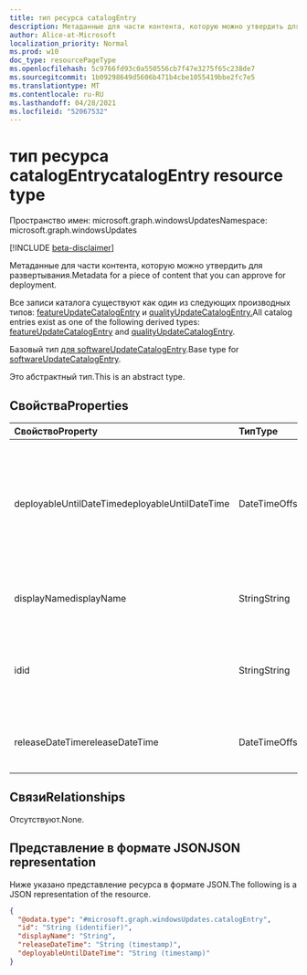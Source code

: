 ```yaml
---
title: тип ресурса catalogEntry
description: Метаданные для части контента, которую можно утвердить для развертывания.
author: Alice-at-Microsoft
localization_priority: Normal
ms.prod: w10
doc_type: resourcePageType
ms.openlocfilehash: 5c9766fd93c0a550556cb7f47e3275f65c238de7
ms.sourcegitcommit: 1b09298649d5606b471b4cbe1055419bbe2fc7e5
ms.translationtype: MT
ms.contentlocale: ru-RU
ms.lasthandoff: 04/28/2021
ms.locfileid: "52067532"
---
```

# <a name="catalogentry-resource-type"></a><span data-ttu-id="98b21-103">тип ресурса catalogEntry</span><span class="sxs-lookup"><span data-stu-id="98b21-103">catalogEntry resource type</span></span>

<span data-ttu-id="98b21-104">Пространство имен: microsoft.graph.windowsUpdates</span><span class="sxs-lookup"><span data-stu-id="98b21-104">Namespace: microsoft.graph.windowsUpdates</span></span>

[!INCLUDE [beta-disclaimer](../../includes/beta-disclaimer.md)]

<span data-ttu-id="98b21-105">Метаданные для части контента, которую можно утвердить для развертывания.</span><span class="sxs-lookup"><span data-stu-id="98b21-105">Metadata for a piece of content that you can approve for deployment.</span></span>

<span data-ttu-id="98b21-106">Все записи каталога существуют как один из следующих производных типов: [featureUpdateCatalogEntry](../resources/windowsupdates-featureupdatecatalogentry.md) и [qualityUpdateCatalogEntry.](../resources/windowsupdates-qualityupdatecatalogentry.md)</span><span class="sxs-lookup"><span data-stu-id="98b21-106">All catalog entries exist as one of the following derived types: [featureUpdateCatalogEntry](../resources/windowsupdates-featureupdatecatalogentry.md) and [qualityUpdateCatalogEntry](../resources/windowsupdates-qualityupdatecatalogentry.md).</span></span>

<span data-ttu-id="98b21-107">Базовый тип [для softwareUpdateCatalogEntry](../resources/windowsupdates-softwareupdatecatalogentry.md).</span><span class="sxs-lookup"><span data-stu-id="98b21-107">Base type for [softwareUpdateCatalogEntry](../resources/windowsupdates-softwareupdatecatalogentry.md).</span></span>

<span data-ttu-id="98b21-108">Это абстрактный тип.</span><span class="sxs-lookup"><span data-stu-id="98b21-108">This is an abstract type.</span></span>

## <a name="properties"></a><span data-ttu-id="98b21-109">Свойства</span><span class="sxs-lookup"><span data-stu-id="98b21-109">Properties</span></span>
|<span data-ttu-id="98b21-110">Свойство</span><span class="sxs-lookup"><span data-stu-id="98b21-110">Property</span></span>|<span data-ttu-id="98b21-111">Тип</span><span class="sxs-lookup"><span data-stu-id="98b21-111">Type</span></span>|<span data-ttu-id="98b21-112">Описание</span><span class="sxs-lookup"><span data-stu-id="98b21-112">Description</span></span>|
|:---|:---|:---|
|<span data-ttu-id="98b21-113">deployableUntilDateTime</span><span class="sxs-lookup"><span data-stu-id="98b21-113">deployableUntilDateTime</span></span>|<span data-ttu-id="98b21-114">DateTimeOffset</span><span class="sxs-lookup"><span data-stu-id="98b21-114">DateTimeOffset</span></span>|<span data-ttu-id="98b21-115">Дата, в которую контент больше не доступен для развертывания с помощью службы.</span><span class="sxs-lookup"><span data-stu-id="98b21-115">The date on which the content is no longer available to deploy using the service.</span></span> <span data-ttu-id="98b21-116">Только для чтения.</span><span class="sxs-lookup"><span data-stu-id="98b21-116">Read-only.</span></span>|
|<span data-ttu-id="98b21-117">displayName</span><span class="sxs-lookup"><span data-stu-id="98b21-117">displayName</span></span>|<span data-ttu-id="98b21-118">String</span><span class="sxs-lookup"><span data-stu-id="98b21-118">String</span></span>|<span data-ttu-id="98b21-119">Отображение имени контента.</span><span class="sxs-lookup"><span data-stu-id="98b21-119">The display name of the content.</span></span> <span data-ttu-id="98b21-120">Только для чтения.</span><span class="sxs-lookup"><span data-stu-id="98b21-120">Read-only.</span></span>|
|<span data-ttu-id="98b21-121">id</span><span class="sxs-lookup"><span data-stu-id="98b21-121">id</span></span>|<span data-ttu-id="98b21-122">String</span><span class="sxs-lookup"><span data-stu-id="98b21-122">String</span></span>|<span data-ttu-id="98b21-123">Уникальный идентификатор для записи каталога.</span><span class="sxs-lookup"><span data-stu-id="98b21-123">The unique identifier for the catalog entry.</span></span> <span data-ttu-id="98b21-124">Только для чтения.</span><span class="sxs-lookup"><span data-stu-id="98b21-124">Read-only.</span></span>|
|<span data-ttu-id="98b21-125">releaseDateTime</span><span class="sxs-lookup"><span data-stu-id="98b21-125">releaseDateTime</span></span>|<span data-ttu-id="98b21-126">DateTimeOffset</span><span class="sxs-lookup"><span data-stu-id="98b21-126">DateTimeOffset</span></span>|<span data-ttu-id="98b21-127">Дата выпуска контента.</span><span class="sxs-lookup"><span data-stu-id="98b21-127">The release date for the content.</span></span> <span data-ttu-id="98b21-128">Только для чтения.</span><span class="sxs-lookup"><span data-stu-id="98b21-128">Read-only.</span></span>|

## <a name="relationships"></a><span data-ttu-id="98b21-129">Связи</span><span class="sxs-lookup"><span data-stu-id="98b21-129">Relationships</span></span>
<span data-ttu-id="98b21-130">Отсутствуют.</span><span class="sxs-lookup"><span data-stu-id="98b21-130">None.</span></span>

## <a name="json-representation"></a><span data-ttu-id="98b21-131">Представление в формате JSON</span><span class="sxs-lookup"><span data-stu-id="98b21-131">JSON representation</span></span>
<span data-ttu-id="98b21-132">Ниже указано представление ресурса в формате JSON.</span><span class="sxs-lookup"><span data-stu-id="98b21-132">The following is a JSON representation of the resource.</span></span>
<!-- {
  "blockType": "resource",
  "keyProperty": "id",
  "@odata.type": "microsoft.graph.windowsUpdates.catalogEntry",
  "openType": false
}
-->
``` json
{
  "@odata.type": "#microsoft.graph.windowsUpdates.catalogEntry",
  "id": "String (identifier)",
  "displayName": "String",
  "releaseDateTime": "String (timestamp)",
  "deployableUntilDateTime": "String (timestamp)"
}
```

